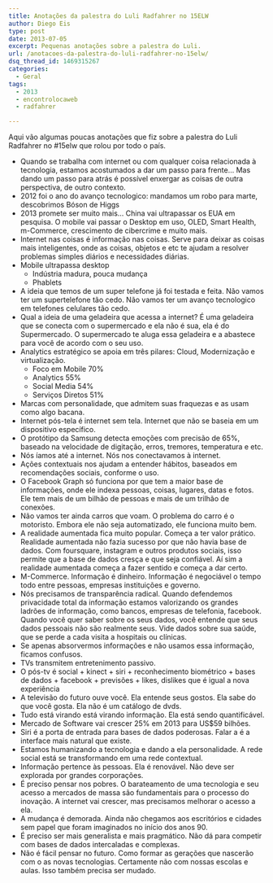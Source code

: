 ```yaml
---
title: Anotações da palestra do Luli Radfahrer no 15ELW
author: Diego Eis
type: post
date: 2013-07-05
excerpt: Pequenas anotações sobre a palestra do Luli.
url: /anotacoes-da-palestra-do-luli-radfahrer-no-15elw/
dsq_thread_id: 1469315267
categories:
  - Geral
tags:
  - 2013
  - encontrolocaweb
  - radfahrer

---
```

Aqui vão algumas poucas anotações que fiz sobre a palestra do Luli Radfahrer no #15elw que rolou por todo o país.

  * Quando se trabalha com internet ou com qualquer coisa relacionada à tecnologia, estamos acostumados a dar um passo para frente&#8230; Mas dando um passo para atrás é possível enxergar as coisas de outra perspectiva, de outro contexto.
  * 2012 foi o ano do avanço tecnologico: mandamos um robo para marte, descobrimos Bóson de Higgs
  * 2013 promete ser muito mais… China vai ultrapassar os EUA em pesquisa. O mobile vai passar o Desktop em uso, OLED, Smart Health, m-Commerce, crescimento de cibercrime e muito mais.
  * Internet nas coisas é informação nas coisas. Serve para deixar as coisas mais inteligentes, onde as coisas, objetos e etc te ajudam a resolver problemas simples diários e necessidades diárias.
  * Mobile ultrapassa desktop 
      * Indústria madura, pouca mudança
      * Phablets
  * A ideia que temos de um super telefone já foi testada e feita. Não vamos ter um supertelefone tão cedo. Não vamos ter um avanço tecnologico em telefones celulares tão cedo.
  * Qual a ideia de uma geladeira que acessa a internet? É uma geladeira que se conecta com o supermercado e ela não é sua, ela é do Supermercado. O supermercado te aluga essa geladeira e a abastece para você de acordo com o seu uso.
  * Analytics estratégico se apoia em três pilares: Cloud, Modernização e virtualização. 
      * Foco em Mobile 70%
      * Analytics 55%
      * Social Media 54%
      * Serviços Diretos 51%
  * Marcas com personalidade, que admitem suas fraquezas e as usam como algo bacana. 
  * Internet pós-tela é internet sem tela. Internet que não se baseia em um dispositivo específico. 
  * O protótipo da Samsung detecta emoções com precisão de 65%, baseado na velocidade de digitação, erros, tremores, temperatura e etc.
  * Nós íamos até a internet. Nós nos conectavamos à internet. 
  * Ações contextuais nos ajudam a entender hábitos, baseados em recomendações sociais, conforme o uso.
  * O Facebook Graph só funciona por que tem a maior base de informações, onde ele indexa pessoas, coisas, lugares, datas e fotos. Ele tem mais de um bilhão de pessoas e mais de um trilhão de conexões.
  * Não vamos ter ainda carros que voam. O problema do carro é o motoristo. Embora ele não seja automatizado, ele funciona muito bem. 
  * A realidade aumentada fica muito popular. Começa a ter valor prático. Realidade aumentada não fazia sucesso por que não havia base de dados. Com foursquare, instagram e outros produtos sociais, isso permite que a base de dados cresça e que seja confiável. Aí sim a realidade aumentada começa a fazer sentido e começa a dar certo.
  * M-Commerce. Informação é dinheiro. Informação é negociável o tempo todo entre pessoas, empresas instituições e governo. 
  * Nós precisamos de transparência radical. Quando defendemos privacidade total da informação estamos valorizando os grandes ladrões de informação, como bancos, empresas de telefonia, facebook. Quando você quer saber sobre os seus dados, você entende que seus dados pessoais não são realmente seus. Vide dados sobre sua saúde, que se perde a cada visita a hospitais ou clínicas.
  * Se apenas absorvermos informações e não usamos essa informação, ficamos confusos.
  * TVs transmitem entretenimento passivo. 
  * O pós-tv é social + kinect + siri + reconhecimento biométrico + bases de dados + facebook + previsões + likes, dislikes que é igual a nova experiência
  * A televisão do futuro ouve você. Ela entende seus gostos. Ela sabe do que você gosta. Ela não é um catálogo de dvds.
  * Tudo está virando está virando informação. Ela está sendo quantificável.
  * Mercado de Software vai crescer 25% em 2013 para US$59 bilhões.
  * Siri é a porta de entrada para bases de dados poderosas. Falar a é a interface mais natural que existe.
  * Estamos humanizando a tecnologia e dando a ela personalidade. A rede social está se transformando em uma rede contextual.
  * Informação pertence às pessoas. Ela é renovável. Não deve ser explorada por grandes corporações.
  * É preciso pensar nos pobres. O barateamento de uma tecnologia e seu acesso a mercados de massa são fundamentais para o processo do inovação. A internet vai crescer, mas precisamos melhorar o acesso a ela.
  * A mudança é demorada. Ainda não chegamos aos escritórios e cidades sem papel que foram imaginados no início dos anos 90.
  * É preciso ser mais generalista e mais pragmático. Não dá para competir com bases de dados intercaladas e complexas.
  * Não é fácil pensar no futuro. Como formar as gerações que nascerão com o as novas tecnologias. Certamente não com nossas escolas e aulas. Isso também precisa ser mudado.